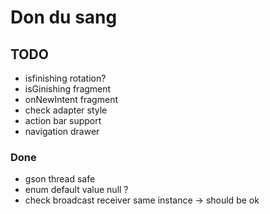 # Don du sang

## TODO


- isfinishing rotation?
- isGinishing fragment
- onNewIntent fragment
- check adapter style
- action bar support
- navigation drawer


### Done

- gson thread safe
- enum default value null ?
- check broadcast receiver same instance -> should be ok